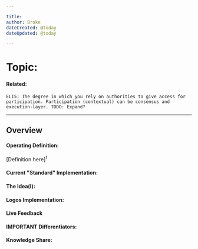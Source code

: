 ```yaml
---

title:
author: Broke
dateCreated: @today
dateUpdated: @today

---
```


# Topic:
#### Related:
`ELI5: The degree in which you rely on authorities to give access for participation. Participation (contextual) can be consensus and execution-layer. TODO: Expand?`

---

## Overview

#### Operating Definition:
[Definition here]<sup>1</sup>

#### Current "Standard" Implementation:


#### The Idea(l):


#### Logos Implementation:


#### Live Feedback


#### IMPORTANT Differentiators:


#### Knowledge Share: